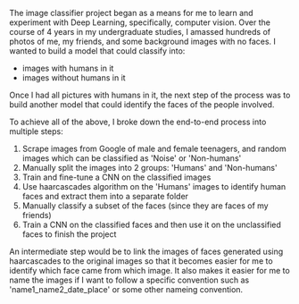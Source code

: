 The image classifier project began as a means for me to learn and experiment with Deep Learning, specifically, computer vision. 
Over the course of 4 years in my undergraduate studies, I amassed hundreds of photos of me, my friends, and some background images with no faces. I wanted to build a model that could classify into:
<ul>
<li>images with humans in it</li>
<li>images without humans in it</li>
</ul>
Once I had all pictures with humans in it, the next step of the process was to build another model that could identify the faces of the people involved.

To achieve all of the above, I broke down the end-to-end process into multiple steps:
<ol>
<li>Scrape images from Google of male and female teenagers, and random images which can be classified as 'Noise' or 'Non-humans'</li>
<li>Manually split the images into 2 groups: 'Humans' and 'Non-humans'</li>
<li>Train and fine-tune a CNN on the classified images</li>
<li>Use haarcascades algorithm on the 'Humans' images to identify human faces and extract them into a separate folder</li>
<li>Manually classify a subset of the faces (since they are faces of my friends)
</li>
<li>Train a CNN on the classified faces and then use it on the unclassified faces to finish the project</li>
</ol>

An intermediate step would be to link the images of faces generated using haarcascades to the original images so that it becomes easier for me to identify which face came from which image. It also makes it easier for me to name the images if I want to follow a specific convention such as 'name1_name2_date_place' or some other nameing convention.

